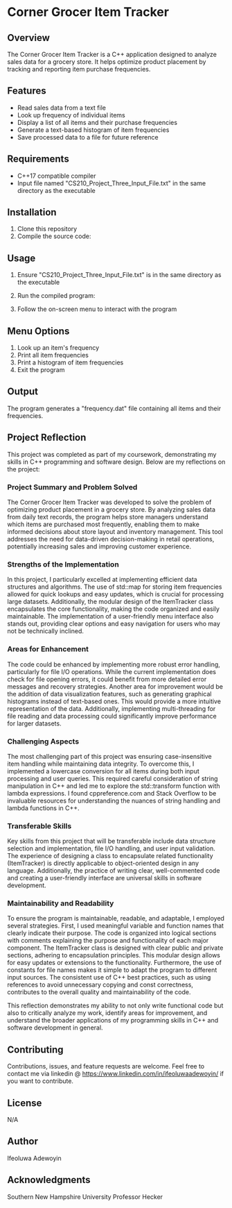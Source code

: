 # Corner Grocer Item Tracker

## Overview
The Corner Grocer Item Tracker is a C++ application designed to analyze sales data for a grocery store. It helps optimize product placement by tracking and reporting item purchase frequencies.

## Features
- Read sales data from a text file
- Look up frequency of individual items
- Display a list of all items and their purchase frequencies
- Generate a text-based histogram of item frequencies
- Save processed data to a file for future reference

## Requirements
- C++17 compatible compiler
- Input file named "CS210_Project_Three_Input_File.txt" in the same directory as the executable

## Installation
1. Clone this repository
2. Compile the source code:

## Usage
1. Ensure "CS210_Project_Three_Input_File.txt" is in the same directory as the executable
2. Run the compiled program:

3. Follow the on-screen menu to interact with the program

## Menu Options
1. Look up an item's frequency
2. Print all item frequencies
3. Print a histogram of item frequencies
4. Exit the program

## Output
The program generates a "frequency.dat" file containing all items and their frequencies.



## Project Reflection

This project was completed as part of my coursework, demonstrating my skills in C++ programming and software design. Below are my reflections on the project:

### Project Summary and Problem Solved
The Corner Grocer Item Tracker was developed to solve the problem of optimizing product placement in a grocery store. By analyzing sales data from daily text records, the program helps store managers understand which items are purchased most frequently, enabling them to make informed decisions about store layout and inventory management. This tool addresses the need for data-driven decision-making in retail operations, potentially increasing sales and improving customer experience.

### Strengths of the Implementation
In this project, I particularly excelled at implementing efficient data structures and algorithms. The use of std::map for storing item frequencies allowed for quick lookups and easy updates, which is crucial for processing large datasets. Additionally, the modular design of the ItemTracker class encapsulates the core functionality, making the code organized and easily maintainable. The implementation of a user-friendly menu interface also stands out, providing clear options and easy navigation for users who may not be technically inclined.

### Areas for Enhancement
The code could be enhanced by implementing more robust error handling, particularly for file I/O operations. While the current implementation does check for file opening errors, it could benefit from more detailed error messages and recovery strategies. Another area for improvement would be the addition of data visualization features, such as generating graphical histograms instead of text-based ones. This would provide a more intuitive representation of the data. Additionally, implementing multi-threading for file reading and data processing could significantly improve performance for larger datasets.

### Challenging Aspects
The most challenging part of this project was ensuring case-insensitive item handling while maintaining data integrity. To overcome this, I implemented a lowercase conversion for all items during both input processing and user queries. This required careful consideration of string manipulation in C++ and led me to explore the std::transform function with lambda expressions. I found cppreference.com and Stack Overflow to be invaluable resources for understanding the nuances of string handling and lambda functions in C++.

### Transferable Skills
Key skills from this project that will be transferable include data structure selection and implementation, file I/O handling, and user input validation. The experience of designing a class to encapsulate related functionality (ItemTracker) is directly applicable to object-oriented design in any language. Additionally, the practice of writing clear, well-commented code and creating a user-friendly interface are universal skills in software development.

### Maintainability and Readability
To ensure the program is maintainable, readable, and adaptable, I employed several strategies. First, I used meaningful variable and function names that clearly indicate their purpose. The code is organized into logical sections with comments explaining the purpose and functionality of each major component. The ItemTracker class is designed with clear public and private sections, adhering to encapsulation principles. This modular design allows for easy updates or extensions to the functionality. Furthermore, the use of constants for file names makes it simple to adapt the program to different input sources. The consistent use of C++ best practices, such as using references to avoid unnecessary copying and const correctness, contributes to the overall quality and maintainability of the code.

This reflection demonstrates my ability to not only write functional code but also to critically analyze my work, identify areas for improvement, and understand the broader applications of my programming skills in C++ and software development in general.



## Contributing
Contributions, issues, and feature requests are welcome. Feel free to contact me via linkedin @ https://www.linkedin.com/in/ifeoluwaadewoyin/ if you want to contribute.

## License
N/A

## Author
Ifeoluwa Adewoyin

## Acknowledgments
Southern New Hampshire University
Professor Hecker
